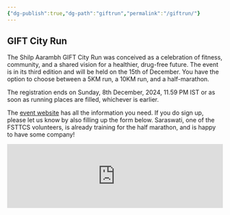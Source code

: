 ```yaml
---
{"dg-publish":true,"dg-path":"giftrun","permalink":"/giftrun/"}
---
```


## GIFT City Run

The Shilp Aarambh GIFT City Run was conceived as a celebration of fitness, community, and a shared vision for a healthier, drug-free future. The event is in its third edition and will be held on the 15th of December. You have the option to choose between a 5KM run, a 10KM run, and a half-marathon.

The registration ends on Sunday, 8th December, 2024, 11.59 PM IST or as soon as running places are filled, whichever is earlier.

The [event website](https://shilpaarambh.com/) has all the information you need. If you do sign up, please let us know by also filling up the form below. Saraswati, one of the FSTTCS volunteers, is already training for the half marathon, and is happy to have some company!

<iframe style="border:none;width:100%;" id="juggling-at-fsttcs-h9q2jp-1-1-1-1-1" src="https://opnform.com/forms/juggling-at-fsttcs-h9q2jp-1-1-1-1-1"></iframe><script type="text/javascript" onload="initEmbed('juggling-at-fsttcs-h9q2jp-1-1-1-1-1')" src="https://opnform.com/widgets/iframe.min.js"></script>
